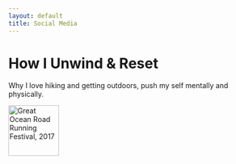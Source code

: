 ```yaml
---
layout: default
title: Social Media
---
```


<div class="post">
	<h1 class="pageTitle">How I Unwind & Reset</h1>
	<div>
<p class="intro">Why I love hiking and getting outdoors, push my self mentally and physically.</p>
	</div>
	<img src="{{ '/assets/img/Ganaka_Run.png' | relative_url }}" alt="Great Ocean Road Running Festival, 2017" style="height: 100px; width:100px;"/>
	
</div>
